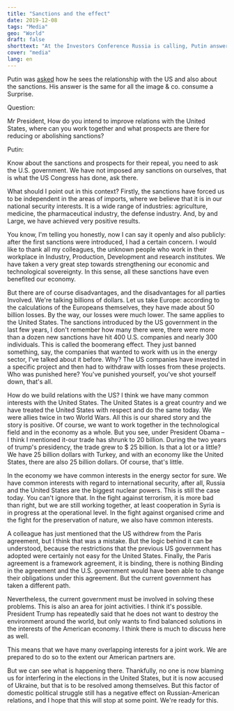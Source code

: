 ```yaml
---
title: "Sanctions and the effect"
date: 2019-12-08
tags: "Media"
geo: "World"
draft: false
shorttext: "At the Investors Conference Russia is calling, Putin answered several questions. It was also about sanctions."
cover: "media"
lang: en
---
```


Putin was [asked](http://kremlin.ru/events/president/news/62073 "Инвестиционный форум 'Россия зовёт!'") how he sees the relationship with the US and also about the sanctions. His answer is the same for all the image & co. consume a Surprise.

Question:

Mr President, How do you intend to improve relations with the United States, where can you work together and what prospects are there for reducing or abolishing sanctions?

Putin:

Know about the sanctions and prospects for their repeal, you need to ask the U.S. government. We have not imposed any sanctions on ourselves, that is what the US Congress has done, ask there.

What should I point out in this context? Firstly, the sanctions have forced us to be independent in the areas of imports, where we believe that it is in our national security interests. It is a wide range of industries: agriculture, medicine, the pharmaceutical industry, the defense industry. And, by and Large, we have achieved very positive results.

You know, I'm telling you honestly, now I can say it openly and also publicly: after the first sanctions were introduced, I had a certain concern. I would like to thank all my colleagues, the unknown people who work in their workplace in Industry, Production, Development and research institutes. We have taken a very great step towards strengthening our economic and technological sovereignty. In this sense, all these sanctions have even benefited our economy.

But there are of course disadvantages, and the disadvantages for all parties Involved. We're talking billions of dollars. Let us take Europe: according to the calculations of the Europeans themselves, they have made about 50 billion losses. By the way, our losses were much lower. The same applies to the United States. The sanctions introduced by the US government in the last few years, I don't remember how many there were, there were more than a dozen new sanctions have hit 400 U.S. companies and nearly 300 individuals. This is called the boomerang effect. They just banned something, say, the companies that wanted to work with us in the energy sector, I've talked about it before. Why? The US companies have invested in a specific project and then had to withdraw with losses from these projects. Who was punished here? You've punished yourself, you've shot yourself down, that's all.

How do we build relations with the US? I think we have many common interests with the United States. The United States is a great country and we have treated the United States with respect and do the same today. We were allies twice in two World Wars. All this is our shared story and the story is positive. Of course, we want to work together in the technological field and in the economy as a whole. But you see, under President Obama – I think I mentioned it-our trade has shrunk to 20 billion. During the two years of trump's presidency, the trade grew to $ 25 billion. Is that a lot or a little? We have 25 billion dollars with Turkey, and with an economy like the United States, there are also 25 billion dollars. Of course, that's little.

In the economy we have common interests in the energy sector for sure. We have common interests with regard to international security, after all, Russia and the United States are the biggest nuclear powers. This is still the case today. You can't ignore that. In the fight against terrorism, it is more bad than right, but we are still working together, at least cooperation in Syria is in progress at the operational level. In the fight against organised crime and the fight for the preservation of nature, we also have common interests.

A colleague has just mentioned that the US withdrew from the Paris agreement, but I think that was a mistake. But the logic behind it can be understood, because the restrictions that the previous US government has adopted were certainly not easy for the United States. Finally, the Paris agreement is a framework agreement, it is binding, there is nothing Binding in the agreement and the U.S. government would have been able to change their obligations under this agreement. But the current government has taken a different path.

Nevertheless, the current government must be involved in solving these problems. This is also an area for joint activities. I think it's possible. President Trump has repeatedly said that he does not want to destroy the environment around the world, but only wants to find balanced solutions in the interests of the American economy. I think there is much to discuss here as well.

This means that we have many overlapping interests for a joint work. We are prepared to do so to the extent our American partners are.

But we can see what is happening there. Thankfully, no one is now blaming us for interfering in the elections in the United States, but it is now accused of Ukraine, but that is to be resolved among themselves. But this factor of domestic political struggle still has a negative effect on Russian-American relations, and I hope that this will stop at some point. We're ready for this.
